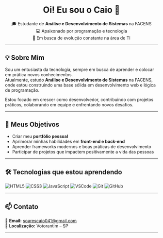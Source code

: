 <h1 align="center">Oi! Eu sou o Caio 👋</h1>

<p align="center">
🎓 Estudante de <strong>Análise e Desenvolvimento de Sistemas</strong> na FACENS <br>
💻 Apaixonado por programação e tecnologia <br>
🚀 Em busca de evolução constante na área de TI
</p>

---

## 💡 Sobre Mim

Sou um entusiasta da tecnologia, sempre em busca de aprender e colocar em prática novos conhecimentos.  
Atualmente, estudo **Análise e Desenvolvimento de Sistemas** na FACENS, onde estou construindo uma base sólida em desenvolvimento web e lógica de programação.

Estou focado em crescer como desenvolvedor, contribuindo com projetos práticos, colaborando em equipe e enfrentando novos desafios.

---

## 🎯 Meus Objetivos

- Criar meu **portfólio pessoal**
- Aprimorar minhas habilidades em **front-end e back-end**
- Aprender frameworks modernos e boas práticas de desenvolvimento
- Participar de projetos que impactem positivamente a vida das pessoas

---

## 🛠️ Tecnologias que estou aprendendo

![HTML5](https://img.shields.io/badge/HTML5-E34F26?style=for-the-badge&logo=html5&logoColor=white)
![CSS3](https://img.shields.io/badge/CSS3-1572B6?style=for-the-badge&logo=css3&logoColor=white)
![JavaScript](https://img.shields.io/badge/JavaScript-F7DF1E?style=for-the-badge&logo=javascript&logoColor=black)
![VSCode](https://img.shields.io/badge/VSCode-007ACC?style=for-the-badge&logo=visual-studio-code&logoColor=white)
![Git](https://img.shields.io/badge/Git-F05032?style=for-the-badge&logo=git&logoColor=white)
![GitHub](https://img.shields.io/badge/GitHub-181717?style=for-the-badge&logo=github&logoColor=white)

---

## 📫 Contato

📧 **Email:** soarescaio041@gmail.com  
📍 **Localização:** Votorantim – SP

---

